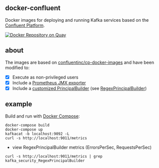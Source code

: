 docker-confluent
----------------

Docker images for deploying and running Kafka services based on the [Confluent Platform](https://www.confluent.io/product/confluent-platform/).

[![Docker Repository on Quay](https://quay.io/repository/nordstrom/confluent-kafka-broker/status "Docker Repository on Quay")](https://quay.io/repository/nordstrom/confluent-kafka-broker)

## about

The images are based on [confluentinc/cp-docker-images](https://github.com/confluentinc/cp-docker-images) and have been modified to:
- [x] Execute as non-privileged users
- [x] Include a [Prometheus JMX exporter](https://github.com/prometheus/jmx_exporter)
- [x] Include a [customized PrincipalBuilder](https://docs.confluent.io/current/kafka/authorization.html#user-names) (see [RegexPrincipalBuilder](https://github.com/Nordstrom/kafka-regex-principal-builder))

## example

Build and run with [Docker Compose](https://docs.docker.com/compose/):

```
docker-compose build
docker-compose up
kafkacat -b localhost:9092 -L
curl -s http://localhost:9011/metrics
```

- view RegexPrincipalBuilder metrics (ErrorsPerSec, RequestsPerSec)

```
curl -s http://localhost:9011/metrics | grep kafka_security_RegexPrincipalBuilder
```

